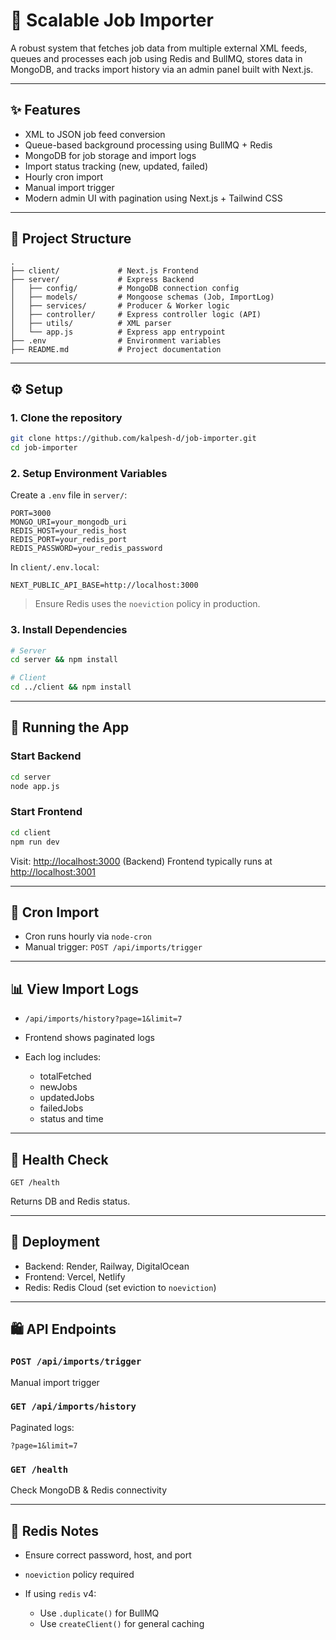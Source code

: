 # 🔧 Scalable Job Importer

A robust system that fetches job data from multiple external XML feeds, queues and processes each job using Redis and BullMQ, stores data in MongoDB, and tracks import history via an admin panel built with Next.js.

---

## ✨ Features

* XML to JSON job feed conversion
* Queue-based background processing using BullMQ + Redis
* MongoDB for job storage and import logs
* Import status tracking (new, updated, failed)
* Hourly cron import
* Manual import trigger
* Modern admin UI with pagination using Next.js + Tailwind CSS

---

## 📁 Project Structure

```
.
├── client/             # Next.js Frontend
├── server/             # Express Backend
│   ├── config/         # MongoDB connection config
│   ├── models/         # Mongoose schemas (Job, ImportLog)
│   ├── services/       # Producer & Worker logic
│   ├── controller/     # Express controller logic (API)
│   ├── utils/          # XML parser
│   └── app.js          # Express app entrypoint
├── .env                # Environment variables
├── README.md           # Project documentation
```

---

## ⚙️ Setup

### 1. Clone the repository

```bash
git clone https://github.com/kalpesh-d/job-importer.git
cd job-importer
```

### 2. Setup Environment Variables

Create a `.env` file in `server/`:

```env
PORT=3000
MONGO_URI=your_mongodb_uri
REDIS_HOST=your_redis_host
REDIS_PORT=your_redis_port
REDIS_PASSWORD=your_redis_password
```

In `client/.env.local`:

```env
NEXT_PUBLIC_API_BASE=http://localhost:3000
```

> Ensure Redis uses the `noeviction` policy in production.

### 3. Install Dependencies

```bash
# Server
cd server && npm install

# Client
cd ../client && npm install
```

---

## 🧪 Running the App

### Start Backend

```bash
cd server
node app.js
```

### Start Frontend

```bash
cd client
npm run dev
```

Visit: [http://localhost:3000](http://localhost:3000) (Backend)
Frontend typically runs at [http://localhost:3001](http://localhost:3001)

---

## 🔄 Cron Import

* Cron runs hourly via `node-cron`
* Manual trigger: `POST /api/imports/trigger`

---

## 📊 View Import Logs

* `/api/imports/history?page=1&limit=7`
* Frontend shows paginated logs
* Each log includes:

  * totalFetched
  * newJobs
  * updatedJobs
  * failedJobs
  * status and time

---

## 💪 Health Check

```http
GET /health
```

Returns DB and Redis status.

---

## 🚀 Deployment

* Backend: Render, Railway, DigitalOcean
* Frontend: Vercel, Netlify
* Redis: Redis Cloud (set eviction to `noeviction`)

---

## 🛍️ API Endpoints

### `POST /api/imports/trigger`

Manual import trigger

### `GET /api/imports/history`

Paginated logs:

```http
?page=1&limit=7
```

### `GET /health`

Check MongoDB & Redis connectivity

---

## 📀 Redis Notes

* Ensure correct password, host, and port
* `noeviction` policy required
* If using `redis` v4:

  * Use `.duplicate()` for BullMQ
  * Use `createClient()` for general caching
